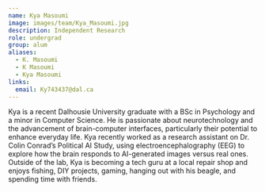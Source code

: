 ```yaml
---
name: Kya Masoumi
image: images/team/Kya_Masoumi.jpg
description: Independent Research 
role: undergrad
group: alum
aliases:
  - K. Masoumi
  - K Masoumi
  - Kya Masoumi
links:
  email: Ky743437@dal.ca
---
```


Kya is a recent Dalhousie University graduate with a BSc in Psychology and a minor in Computer Science. He is passionate about neurotechnology and the advancement of brain-computer interfaces, particularly their potential to enhance everyday life. Kya recently worked as a research assistant on Dr. Colin Conrad’s Political AI Study, using electroencephalography (EEG) to explore how the brain responds to AI-generated images versus real ones. Outside of the lab, Kya is becoming a tech guru at a local repair shop and enjoys fishing, DIY projects, gaming, hanging out with his beagle, and spending time with friends.
